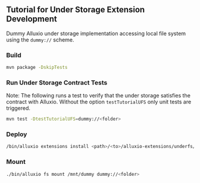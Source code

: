 ## Tutorial for Under Storage Extension Development

Dummy Alluxio under storage implementation accessing local file system using the `dummy://` scheme.

### Build

```bash
mvn package -DskipTests
```

### Run Under Storage Contract Tests

Note: The following runs a test to verify that the under storage satisfies the contract with Alluxio.
Without the option `testTutorialUFS` only unit tests are triggered.

```bash
mvn test -DtestTutorialUFS=dummy://<folder>
```

### Deploy

```bash
/bin/alluxio extensions install <path>/<to>/alluxio-extensions/underfs/tutorial/target/alluxio-underfs-dummy-1.6.0-SNAPSHOT.jar
```

### Mount

```bash
./bin/alluxio fs mount /mnt/dummy dummy://<folder>
```
